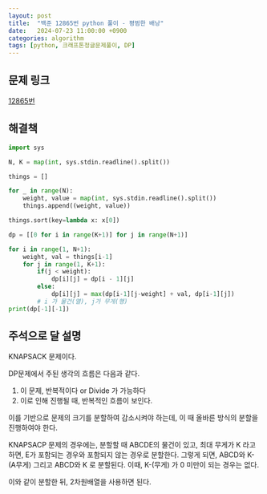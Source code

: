 ```yaml
---
layout: post
title:  "백준 12865번 python 풀이 - 평범한 배낭"
date:   2024-07-23 11:00:00 +0900
categories: algorithm
tags: [python, 크래프톤정글문제풀이, DP]
---
```


## 문제 링크
[12865번](https://www.acmicpc.net/problem/12865)

## 해결책
```python
import sys

N, K = map(int, sys.stdin.readline().split())

things = []

for _ in range(N):
    weight, value = map(int, sys.stdin.readline().split())
    things.append((weight, value))

things.sort(key=lambda x: x[0])

dp = [[0 for i in range(K+1)] for j in range(N+1)]

for i in range(1, N+1):
    weight, val = things[i-1]
    for j in range(1, K+1):
        if(j < weight):
            dp[i][j] = dp[i - 1][j]
        else:
            dp[i][j] = max(dp[i-1][j-weight] + val, dp[i-1][j])
        # i 가 물건(열), j가 무게(행)
print(dp[-1][-1])
```

## 주석으로 달 설명

KNAPSACK 문제이다.

DP문제에서 주된 생각의 흐름은 다음과 같다.

1. 이 문제, 반복적이다 or Divide 가 가능하다
2. 이로 인해 진행될 때, 반복적인 흐름이 보인다.

이를 기반으로 문제의 크기를 분할하여 감소시켜야 하는데, 이 때 올바른 방식의 분할을 진행하여야 한다.

KNAPSACP 문제의 경우에는, 분할할 때 ABCDE의 물건이 있고, 최대 무게가 K 라고 하면, E가 포함되는 경우와 포함되지 않는 경우로 분할한다.
그렇게 되면, ABCD와 K-(A무게) 그리고 ABCD와 K 로 분할된다.
이때, K-(무게) 가 0 미만이 되는 경우는 없다.

이와 같이 분할한 뒤, 2차원배열을 사용하면 된다.

